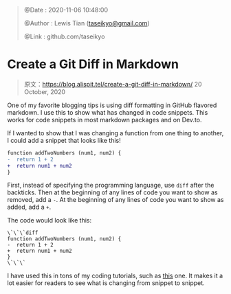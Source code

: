 > @Date    : 2020-11-06 10:48:00
>
> @Author  : Lewis Tian (taseikyo@gmail.com)
>
> @Link    : github.com/taseikyo

# Create a Git Diff in Markdown

> 原文：https://blog.alispit.tel/create-a-git-diff-in-markdown/ 20 October, 2020

One of my favorite blogging tips is using diff formatting in GitHub flavored markdown. I use this to show what has changed in code snippets. This works for code snippets in most markdown packages and on Dev.to.

If I wanted to show that I was changing a function from one thing to another, I could add a snippet that looks like this!

```diff
function addTwoNumbers (num1, num2) {
-  return 1 + 2
+  return num1 + num2
}
```

First, instead of specifying the programming language, use `diff` after the backticks. Then at the beginning of any lines of code you want to show as removed, add a `-`. At the beginning of any lines of code you want to show as added, add a `+`.

The code would look like this:

```
\`\`\`diff
function addTwoNumbers (num1, num2) {
-  return 1 + 2
+  return num1 + num2
}
\`\`\`
```

I have used this in tons of my coding tutorials, such as [this](https://welearncode.com/beginners-guide-react/) one. It makes it a lot easier for readers to see what is changing from snippet to snippet.
